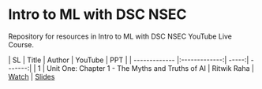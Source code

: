 # Intro to ML with DSC NSEC
Repository for resources in Intro to ML with DSC NSEC YouTube Live Course.

| SL        | Title         | Author  |  YouTube  |  PPT  |
| ------------- |:-------------:| -----:| -------:| 
| 1 | Unit One: Chapter 1 - The Myths and Truths of AI | Ritwik Raha | [Watch](https://youtu.be/A1CcHAiqsww) | [Slides](https://docs.google.com/presentation/d/1fY_68DNJzN0gL-zvWVr0hCgCfagDYxnuVxKJ01lZalY/edit?usp=sharing)
